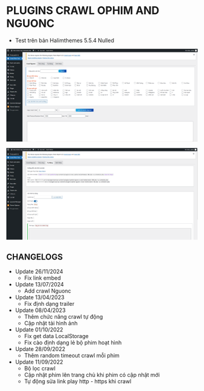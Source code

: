 # PLUGINS CRAWL OPHIM AND NGUONC
  - Test trên bản Halimthemes 5.5.4 Nulled

![Alt text](screenShort1.png?raw=true "Image Demo")

![Alt text](screenShort2.png?raw=true "Image Demo")

## CHANGELOGS
  - Update 26/11/2024
    + Fix link embed
  - Update 13/07/2024
    + Add crawl Nguonc
  - Update 13/04/2023
    + Fix định dạng trailer
  - Update 08/04/2023
    + Thêm chức năng crawl tự động
    + Cập nhật tải hình ảnh
  - Update 01/10/2022
    + Fix get data LocalStorage
    + Fix cào định dạng lẻ bộ phim hoạt hình
  - Update 28/09/2022
    + Thêm random timeout crawl mỗi phim
  - Update 11/09/2022
    + Bộ lọc crawl
    + Cập nhật phim lên trang chủ khi phim có cập nhật mới
    + Tự động sửa link play http - https khi crawl
